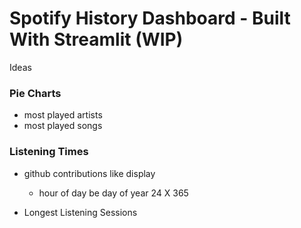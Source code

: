 # Spotify History Dashboard - Built With Streamlit (WIP)



Ideas

### Pie Charts
- most played artists
- most played songs


### Listening Times

- github contributions like display
    - hour of day be day of year 24 X 365

- Longest Listening Sessions